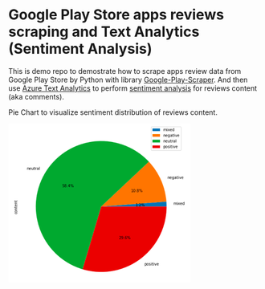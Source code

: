 # Google Play Store apps reviews scraping and Text Analytics (Sentiment Analysis)

This is demo repo to demostrate how to scrape apps review data from Google Play Store by Python with library [Google-Play-Scraper](https://pypi.org/project/google-play-scraper/). And then use [Azure Text Analytics](https://docs.microsoft.com/en-us/azure/cognitive-services/text-analytics/overview) to perform [sentiment analysis](https://docs.microsoft.com/en-us/azure/cognitive-services/text-analytics/overview#sentiment-analysis) for reviews content (aka comments).

Pie Chart to visualize sentiment distribution of reviews content.

![alt text](https://github.com/easonlai/playstore_reviews_scraping_and_text_analytics/blob/main/git-images/git-image-1.png)
